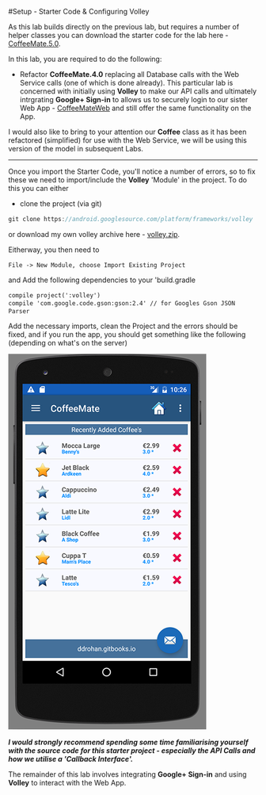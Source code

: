 #Setup - Starter Code & Configuring Volley

As this lab builds directly on the previous lab, but requires a number of helper classes you can download the starter code for the lab here - [CoffeeMate.5.0](../archives/CoffeeMate.5.0.Starter.zip).

In this lab, you are required to do the following:

- Refactor <b>CoffeeMate.4.0</b> replacing all Database calls with the Web Service calls (one of which is done already). This particular lab is concerned with initially using <b>Volley</b> to make our API calls and ultimately intrgrating <b>Google+ Sign-in</b> to allows us to securely login to our sister Web App - <a href="http://coffeemateweb.herokuapp.com">CoffeeMateWeb</a> and still offer the same functionality on the App.

I would also like to bring to your attention our <b>Coffee</b> class as it has been refactored (simplified) for use with the Web Service, we will be using this version of the model in subsequent Labs.

<hr>
Once you import the Starter Code, you'll notice a number of errors, so to fix these we need to import/include the <b>Volley</b> 'Module' in the project. To do this you can either

- clone the project (via git)

~~~java
git clone https://android.googlesource.com/platform/frameworks/volley 
~~~

or download my own volley archive here - [volley.zip](../archives/volley.zip).

Eitherway, you then need to 

~~~
File -> New Module, choose Import Existing Project
~~~
and Add the following dependencies to your 'build.gradle

~~~
compile project(':volley')
compile 'com.google.code.gson:gson:2.4' // for Googles Gson JSON Parser
~~~

Add the necessary imports, clean the Project and the errors should be fixed, and if you run the app, you should get something like the following (depending on what's on the server)

 ![](../img/lab0601.png)

<i><b>I would strongly recommend spending some time familiarising yourself with the source code for this starter project - especially the API Calls and how we utilise a 'Callback Interface'.</b></i>

The remainder of this lab involves integrating <b>Google+ Sign-in</b> and using <b>Volley</b> to interact with the Web App.
